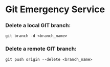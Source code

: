 # Git Emergency Service

### Delete a local GIT branch:
    git branch -d <branch_name>

### Delete a remote GIT branch:
    git push origin --delete <branch_name>
